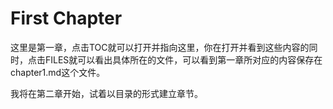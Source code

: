 # First Chapter

这里是第一章，点击TOC就可以打开并指向这里，你在打开并看到这些内容的同时，点击FILES就可以看出具体所在的文件，可以看到第一章所对应的内容保存在chapter1.md这个文件。

我将在第二章开始，试着以目录的形式建立章节。


